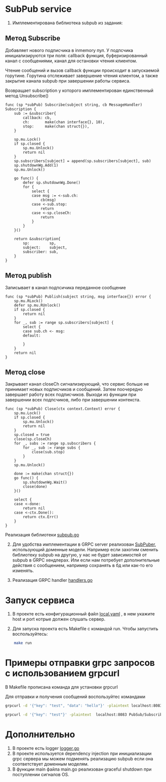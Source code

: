 
# SubPub service

1. Имплементирована библиотека subpub из задания:

## Метод Subscribe

Добавляет нового подписчика в inmemory пул. У подпсчика инициализируются три поля: callback функция, буферизированный канал с сообщениями, канал для остановки чтения клиентом. 

Чтение сообщений и вызов callback функции происходит в запускаемой горутине. Горутина отслеживает завершение чтения клиентом, а также закрытие канала subpub при завершении работы сервиса. 

Возвращает subscription у которого имплементирован единственный метод Unsubscribe()

```golang
func (sp *subPub) Subscribe(subject string, cb MessageHandler) Subscription {
	sub := &subscriber{
		callback: cb,
		ch:       make(chan interface{}, 10),
		stop:     make(chan struct{}),
	}

	sp.mu.Lock()
	if sp.closed {
		sp.mu.Unlock()
		return nil
	}
	sp.subscribers[subject] = append(sp.subscribers[subject], sub)
	sp.shutdownWg.Add(1)
	sp.mu.Unlock()

	go func() {
		defer sp.shutdownWg.Done()
		for {
			select {
			case msg := <-sub.ch:
				cb(msg)
			case <-sub.stop:
				return
			case <-sp.closeCh:
				return
			}
		}
	}()

	return &subscription{
		sp:         sp,
		subject:    subject,
		subscriber: sub,
	}
}

```
## Метод publish

Записывает в канал подпсичика переданное сообщение

```golang
func (sp *subPub) Publish(subject string, msg interface{}) error {
	sp.mu.RLock()
	defer sp.mu.RUnlock()
	if sp.closed {
		return nil
	}
	for _, sub := range sp.subscribers[subject] {
		select {
		case sub.ch <- msg:
		default:

		}
	}
	return nil
}
```

## Метод close
Закрывает канал closeCh сигнализирующий, что сервис больше не принимает новых подписчиков и сообщений. Затем поочередно завершает работу всех подписчиков. Выходи из функции при завершении всех подпсчиков, либо при завершении контекста.
```golang
func (sp *subPub) Close(ctx context.Context) error {
	sp.mu.Lock()
	if sp.closed {
		sp.mu.Unlock()
		return nil
	}
	sp.closed = true
	close(sp.closeCh)
	for _, subs := range sp.subscribers {
		for _, sub := range subs {
			close(sub.stop)
		}
	}
	sp.mu.Unlock()

	done := make(chan struct{})
	go func() {
		sp.shutdownWg.Wait()
		close(done)
	}()

	select {
	case <-done:
		return nil
	case <-ctx.Done():
		return ctx.Err()
	}
}
```

Реализация библиотеки  [subpub.go](./internal/pkg/subpub/subpub.go)

2. Для удобства имплементации в GRPC server реализован [SubPuber](./internal/domain/service/service.go), использующий доменные модели. Например если захотим сменить библиотеку subpub на другую, у нас не будет зависимостей от subpub в GRPC хендлерах. Или если нам потребует дополнительные действия с сообщением, например сохранять в бд или как-то его изменять. 

3. Реализация GRPC handler [handlers.go](./internal/app/grpchandler/handlers.go)


# Запуск сервиса

1. В проекте есть конфигурационный файл [local.yaml](./config/local.yaml) , в нем укажите host и port котрые должен слушать сервер.

2. Для запуска проекта есть Makefile с командой run. Чтобы запустить воспользуйтесь:
```bash 
    make run
```

# Примеры отправки grpc запросов с использованием grpcurl

В Makefile прописана команда для установки grpcurl

Для отправки и получения сообщений воспользуйтес командами
```bash
grpcurl -d '{"key": "test", "data": "hello"}' -plaintext localhost:8083 PubSub/Publish
```

```bash
grpcurl -d '{"key": "test"}' -plaintext  localhost:8083 PubSub/Subscribe
```

# Дополнительно 

1. В проекте есть logger [logger.go](./internal/pkg/logger/logger.go)
2. В проекте используется dependency injection при инициализации grpc сервера мы можем подменять реализацию subpub если она соответствует доменным моделям.
3. В функции main файла main.go реализован graceful shutdown при поступлении сигналов OS. 
    